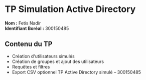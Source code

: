 ﻿# TP Simulation Active Directory

**Nom :** Fetis Nadir  
**Identifiant Boréal :** 300150485

## Contenu du TP
- Création d'utilisateurs simulés
- Création de groupes et ajout des utilisateurs
- Requêtes et filtres
- Export CSV optionnel
TP Active Directory simulé – 300150485
